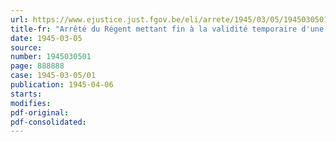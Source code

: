 ```yaml
---
url: https://www.ejustice.just.fgov.be/eli/arrete/1945/03/05/1945030501/justel
title-fr: "Arrêté du Régent mettant fin à la validité temporaire d'une convention"
date: 1945-03-05
source:
number: 1945030501
page: 888888
case: 1945-03-05/01
publication: 1945-04-06
starts:
modifies:
pdf-original:
pdf-consolidated:
---
```


